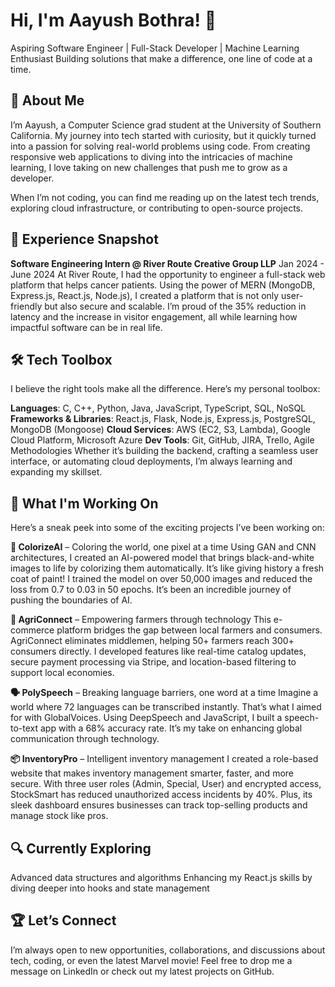 # Hi, I'm Aayush Bothra! 👋
Aspiring Software Engineer | Full-Stack Developer | Machine Learning Enthusiast
Building solutions that make a difference, one line of code at a time.

## 🚀 About Me
I’m Aayush, a Computer Science grad student at the University of Southern California. My journey into tech started with curiosity, but it quickly turned into a passion for solving real-world problems using code. From creating responsive web applications to diving into the intricacies of machine learning, I love taking on new challenges that push me to grow as a developer.

When I’m not coding, you can find me reading up on the latest tech trends, exploring cloud infrastructure, or contributing to open-source projects.

## 💼 Experience Snapshot
****Software Engineering Intern @ River Route Creative Group LLP****
Jan 2024 - June 2024
At River Route, I had the opportunity to engineer a full-stack web platform that helps cancer patients. Using the power of MERN (MongoDB, Express.js, React.js, Node.js), I created a platform that is not only user-friendly but also secure and scalable. I’m proud of the 35% reduction in latency and the increase in visitor engagement, all while learning how impactful software can be in real life.

## 🛠️ Tech Toolbox
I believe the right tools make all the difference. Here’s my personal toolbox:

**Languages**: C, C++, Python, Java, JavaScript, TypeScript, SQL, NoSQL
**Frameworks & Libraries**: React.js, Flask, Node.js, Express.js, PostgreSQL, MongoDB (Mongoose)
**Cloud Services**: AWS (EC2, S3, Lambda), Google Cloud Platform, Microsoft Azure
**Dev Tools**: Git, GitHub, JIRA, Trello, Agile Methodologies
Whether it’s building the backend, crafting a seamless user interface, or automating cloud deployments, I’m always learning and expanding my skillset.

## 🌱 What I'm Working On
Here’s a sneak peek into some of the exciting projects I’ve been working on:

**🎨 ColorizeAI** – Coloring the world, one pixel at a time
Using GAN and CNN architectures, I created an AI-powered model that brings black-and-white images to life by colorizing them automatically. It’s like giving history a fresh coat of paint! I trained the model on over 50,000 images and reduced the loss from 0.7 to 0.03 in 50 epochs. It’s been an incredible journey of pushing the boundaries of AI.

**🌾 AgriConnect** – Empowering farmers through technology
This e-commerce platform bridges the gap between local farmers and consumers. AgriConnect eliminates middlemen, helping 50+ farmers reach 300+ consumers directly. I developed features like real-time catalog updates, secure payment processing via Stripe, and location-based filtering to support local economies.

**🗣️ PolySpeech** – Breaking language barriers, one word at a time
Imagine a world where 72 languages can be transcribed instantly. That’s what I aimed for with GlobalVoices. Using DeepSpeech and JavaScript, I built a speech-to-text app with a 68% accuracy rate. It’s my take on enhancing global communication through technology.

**📦 InventoryPro** – Intelligent inventory management
I created a role-based website that makes inventory management smarter, faster, and more secure. With three user roles (Admin, Special, User) and encrypted access, StockSmart has reduced unauthorized access incidents by 40%. Plus, its sleek dashboard ensures businesses can track top-selling products and manage stock like pros.

## 🔍 Currently Exploring
Advanced data structures and algorithms
Enhancing my React.js skills by diving deeper into hooks and state management

## 🏆 Let’s Connect
I’m always open to new opportunities, collaborations, and discussions about tech, coding, or even the latest Marvel movie! Feel free to drop me a message on LinkedIn or check out my latest projects on GitHub.
